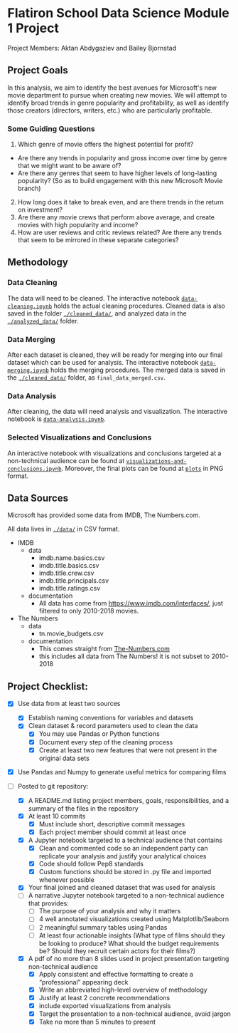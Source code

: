 # Flatiron School Data Science Module 1 Project

Project Members: Aktan Abdygaziev and Bailey Bjornstad


## Project Goals

In this analysis, we aim to identify the best avenues for Microsoft's new movie department to pursue when creating new movies. We will attempt to identify broad trends in genre popularity and profitability, as well as identify those creators (directors, writers, etc.) who are particularly profitable.

### Some Guiding Questions

1. Which genre of movie offers the highest potential for profit?
  - Are there any trends in popularity and gross income over time by genre that we might want to be aware of?
  - Are there any genres that seem to have higher levels of long-lasting popularity? (So as to build engagement with this new Microsoft Movie branch)
2. How long does it take to break even, and are there trends in the return on investment?
3. Are there any movie crews that perform above average, and create movies with high popularity and income?
4. How are user reviews and critic reviews related? Are there any trends that seem to be mirrored in these separate categories?


## Methodology 

### Data Cleaning

The data will need to be cleaned. The interactive notebook [`data-cleaning.ipynb`](./data-cleaning.ipynb) holds the actual cleaning procedures. Cleaned data is also saved in the folder [`./cleaned_data/`](./cleaned_data), and analyzed data in the [`./analyzed_data/`](./analyzed_data) folder.

### Data Merging

After each dataset is cleaned, they will be ready for merging into our final dataset which can be used for analysis. The interactive notebook [`data-merging.ipynb`](./data-merging.ipynb) holds the merging procedures. The merged data is saved in the [`./cleaned_data/`](./cleaned_data) folder, as `final_data_merged.csv`.

### Data Analysis

After cleaning, the data will need analysis and visualization. The interactive notebook is [`data-analysis.ipynb`](./data-analysis.ipynb).

### Selected Visualizations and Conclusions

An interactive notebook with visualizations and conclusions targeted at a non-technical audience can be found at [`visualizations-and-conclusions.ipynb`](./visualizations-and-conclusions.ipynb). Moreover, the final plots can be found at [`plots`](plots) in PNG format.


## Data Sources

Microsoft has provided some data from IMDB, The Numbers.com.

All data lives in [`./data/`](./data) in CSV format.

- IMDB
  - data
    - imdb.name.basics.csv
    - imdb.title.basics.csv
    - imdb.title.crew.csv
    - imdb.title.principals.csv
    - imdb.title.ratings.csv
  - documentation
    - All data has come from https://www.imdb.com/interfaces/, just filtered to only 2010-2018 movies.
- The Numbers
  - data
    - tn.movie_budgets.csv
  - documentation
    - This comes straight from [The-Numbers.com](https://www.the-numbers.com/movie/budgets/all)
    - this includes all data from The Numbers! it is not subset to 2010-2018


## Project Checklist:

 - [x] Use data from at least two sources
   - [x] Establish naming conventions for variables and datasets
   - [x] Clean dataset & record parameters used to clean the data
     - [x] You may use Pandas or Python functions
     - [x] Document every step of the cleaning process
     - [x] Create at least two new features that were not present in the original data sets
 - [x] Use Pandas and Numpy to generate useful metrics for comparing films

 - [ ] Posted to git repository:
   - [x] A README.md listing project members, goals, responsibilities, and a summary of the files in the repository
   - [x] At least 10 commits
     - [x] Must include short, descriptive commit messages
     - [x] Each project member should commit at least once
   - [x] A Jupyter notebook targeted to a technical audience that contains
     - [x] Clean and commented code so an independent party can replicate your analysis and justify your analytical choices
     - [x] Code should follow Pep8 standards
     - [x] Custom functions should be stored in .py file and imported whenever possible
   - [x] Your final joined and cleaned dataset that was used for analysis
   - [ ] A narrative Jupyter notebook targeted to a non-technical audience that provides:
     - [ ] The purpose of your analysis and why it matters
     - [ ] 4 well annotated visualizations created using Matplotlib/Seaborn
     - [ ] 2 meaningful summary tables using Pandas
     - [ ] At least four actionable insights (What type of films should they be looking to produce? What should the budget requirements be? Should they recruit certain actors for their films?)
   - [x] A pdf of no more than 8 slides used in project presentation targeting non-technical audience
     - [x] Apply consistent and effective formatting to create a “professional” appearing deck
     - [x] Write an abbreviated high-level overview of methodology
     - [x] Justify at least 2 concrete recommendations 
     - [x] include exported visualizations from analysis
     - [x] Target the presentation to a non-technical audience, avoid jargon
     - [x] Take no more than 5 minutes to present
